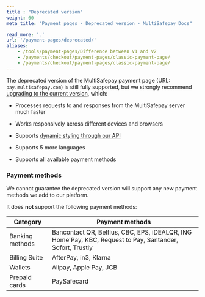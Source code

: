 ```yaml
---
title : "Deprecated version"
weight: 60
meta_title: "Payment pages - Deprecated version - MultiSafepay Docs"

read_more: '.'
url: '/payment-pages/deprecated/'
aliases:
    - /tools/payment-pages/Difference between V1 and V2
    - /payments/checkout/payment-pages/classic-payment-page/
    - /payments/checkout/payment-pages/classic-payment-page/
---
```


The deprecated version of the MultiSafepay payment page (URL: `pay.multisafepay.com`) is still fully supported, but we strongly recommend [upgrading to the current version](/payment-pages/activation/), which: 

- Processes requests to and responses from the MultiSafepay server much faster

- Works responsively across different devices and browsers 

- Supports [dynamic styling through our API](/api/#apply-dynamic-templates)

- Supports 5 more languages 

- Supports all available payment methods

### Payment methods
We cannot guarantee the deprecated version will support any new payment methods we add to our platform.

It does **not** support the following payment methods:

| Category   | Payment methods     |
|----------------|-------------------|
| Banking methods | Bancontact QR, Belfius, CBC, EPS, iDEALQR, ING Home'Pay, KBC, Request to Pay, Santander, Sofort, Trustly     |
| Billing Suite | AfterPay, in3, Klarna     |
| Wallets | Alipay, Apple Pay, JCB    |
| Prepaid cards | PaySafecard   |  


